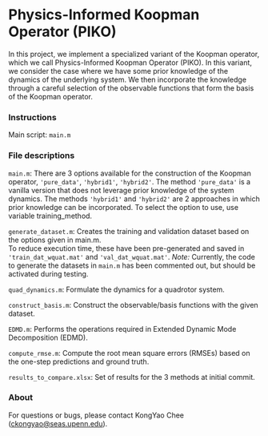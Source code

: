 # Physics-Informed Koopman Operator (PIKO)
In this project, we implement a specialized variant of the Koopman operator, which we call Physics-Informed Koopman Operator (PIKO).
In this variant, we consider the case where we have some prior knowledge of the dynamics of the underlying system.
We then incorporate the knowledge through a careful selection of the observable functions that form the basis of the Koopman operator.

### Instructions
Main script: `main.m`

### File descriptions
`main.m`: There are 3 options available for the construction of the Koopman operator, `'pure_data'`, `'hybrid1'`, `'hybrid2'`.
The method `'pure_data'` is a vanilla version that does not leverage prior knowledge of the system dynamics.
The methods `'hybrid1'` and `'hybrid2'` are 2 approaches in which prior knowledge can be incorporated.
To select the option to use, use variable training_method.

`generate_dataset.m`: Creates the training and validation dataset based on the options given in main.m.  
To reduce execution time, these have been pre-generated and saved in `'train_dat_wquat.mat'` and `'val_dat_wquat.mat'`.
*Note:* Currently, the code to generate the datasets in `main.m` has been commented out, but should be activated during testing.

`quad_dynamics.m`: Formulate the dynamics for a quadrotor system.

`construct_basis.m`: Construct the observable/basis functions with the given dataset.

`EDMD.m`: Performs the operations required in Extended Dynamic Mode Decomposition (EDMD).

`compute_rmse.m`: Compute the root mean square errors (RMSEs) based on the one-step predictions and ground truth.

`results_to_compare.xlsx`: Set of results for the 3 methods at initial commit.

### About
For questions or bugs, please contact KongYao Chee (ckongyao@seas.upenn.edu).
